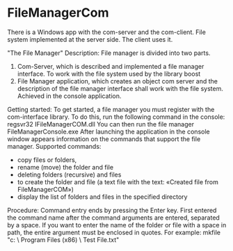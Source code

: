 # FileManagerCom
There is a Windows app with the com-server and the com-client. File system implemented at the server side. The client uses it.

"The File Manager" Description: 
File manager is divided into two parts. 
1) Com-Server, which is described and implemented a file manager interface. To work with the file system used by the library boost 
2) File Manager application, which creates an object com server and the description of the file manager interface shall work with the file system. Achieved in the console application. 

Getting started: 
To get started, a file manager you must register with the com-interface library. 
To do this, run the following command in the console: 
regsvr32 IFileManagerCOM.dll
You can then run the file manager FileManagerConsole.exe 
After launching the application in the console window appears information on the commands that support the file manager. 
Supported commands: 
- copy files or folders, 
- rename (move) the folder and file 
- deleting folders (recursive) and files 
- to create the folder and file (a text file with the text: «Created file from FileManagerCOM») 
- display the list of folders and files in the specified directory 

Procedure: 
Command entry ends by pressing the Enter key. First entered the command name after the command arguments are entered, separated by a space. If you want to enter the name of the folder or file with a space in path, the entire argument must be enclosed in quotes. For example: mkfile "c: \ Program Files (x86) \ Test File.txt"
